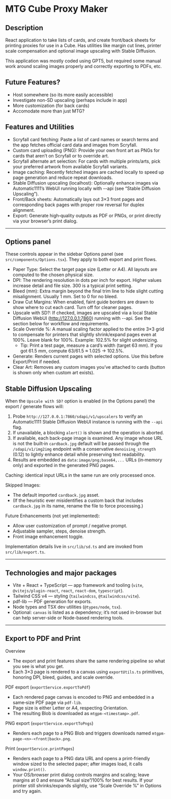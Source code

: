 # MTG Cube Proxy Maker

## Description

React application to take lists of cards, and create front/back sheets for printing proxies for use in a Cube. Has utilities like margin cut lines, printer scale compensation and optional image upscaling with Stable Diffusion.

This application was mostly coded using GPT5, but required some manual work around scaling images properly and correctly exporting to PDFs, etc.

## Future Features?
- Host somewhere (so its more easily accessible)
- Investigate non-SD upscaling (perhaps include in app)
- More customization (for back cards)
- Accomodate more than just MTG?

## Features and Utilities

- Scryfall card fetching: Paste a list of card names or search terms and the app fetches official card data and images from Scryfall.
- Custom card uploading (PNG): Provide your own front art as PNGs for cards that aren’t on Scryfall or to override art.
- Scryfall alternate art selection: For cards with multiple prints/arts, pick your preferred artwork from available Scryfall variants.
- Image caching: Recently fetched images are cached locally to speed up page generation and reduce repeat downloads.
- Stable Diffusion upscaling (localhost): Optionally enhance images via Automatic1111’s WebUI running locally with --api (see “Stable Diffusion Upscaling”).
- Front/Back sheets: Automatically lays out 3×3 front pages and corresponding back pages with proper row reversal for duplex alignment.
- Export: Generate high‑quality outputs as PDF or PNGs, or print directly via your browser’s print dialog.

---

## Options panel

These controls appear in the sidebar Options panel (see `src/components/Options.tsx`). They apply to both export and print flows.

- Paper Type: Select the target page size (Letter or A4). All layouts are computed to the chosen physical size.
- DPI: The rendering resolution in dots per inch for export. Higher values increase detail and file size. 300 is a typical print setting.
- Bleed (mm): Extra margin beyond the final trim line to hide slight cutting misalignment. Usually 1 mm. Set to 0 for no bleed.
- Draw Cut Margins: When enabled, faint guide borders are drawn to show where to cut each card. Turn off for cleaner pages.
- Upscale with SD?: If checked, images are upscaled via a local Stable Diffusion WebUI (http://127.0.0.1:7860) running with --api. See the section below for workflow and requirements.
- Scale Override %: A manual scaling factor applied to the entire 3×3 grid to compensate for printers that slightly shrink/expand pages even at 100%. Leave blank for 100%. Example: 102.5% for slight undersizing.
	- Tip: Print a test page, measure a card’s width (target 63 mm). If you got 61.5 mm, compute 63/61.5 ≈ 1.025 → 102.5%.
- Generate: Renders current pages with selected options. Use this before Export/Print if needed.
- Clear Art: Removes any custom images you’ve attached to cards (button is shown only when custom art exists).


## Stable Diffusion Upscaling

When the `Upscale with SD?` option is enabled (in the Options panel) the export / generate flows will:

1. Probe `http://127.0.0.1:7860/sdapi/v1/upscalers` to verify an Automatic1111 Stable Diffusion WebUI instance is running with the `--api` flag.
2. If unavailable, a blocking `alert()` is shown and the operation is aborted.
3. If available, each back-page image is examined. Any image whose URL is not the built‑in `cardback.jpg` default will be passed through the `/sdapi/v1/img2img` endpoint with a conservative `denoising_strength` (0.12) to lightly enhance detail while preserving text readability.
4. Results are embedded as `data:image/png;base64,...` URLs (in‑memory only) and exported in the generated PNG pages.

Caching: identical input URLs in the same run are only processed once.

Skipped Images:
- The default imported `cardback.jpg` asset.
- (If the heuristic ever misidentifies a custom back that includes `cardback.jpg` in its name, rename the file to force processing.)

Future Enhancements (not yet implemented):
- Allow user customization of prompt / negative prompt.
- Adjustable sampler, steps, denoise strength.
- Front image enhancement toggle.

Implementation details live in `src/lib/sd.ts` and are invoked from `src/lib/export.ts`.

---

## Technologies and major packages

- Vite + React + TypeScript — app framework and tooling (`vite`, `@vitejs/plugin-react`, `react`, `react-dom`, `typescript`).
- Tailwind CSS v4 — styling (`tailwindcss`, `@tailwindcss/vite`).
- pdf-lib — PDF generation for exports.
- Node types and TSX dev utilities (`@types/node`, `tsx`).
- Optional: `canvas` is listed as a dependency; it’s not used in-browser but can help server-side or Node-based rendering tools.

---

## Export to PDF and Print

Overview

- The export and print features share the same rendering pipeline so what you see is what you get.
- Each 3×3 page is rendered to a canvas using `exportUtils.ts` primitives, honoring DPI, bleed, guides, and scale override.

PDF export (`exportService.exportToPdf`)

- Each rendered page canvas is encoded to PNG and embedded in a same‑size PDF page via `pdf-lib`.
- Page size is either Letter or A4, respecting Orientation.
- The resulting Blob is downloaded as `mtgpm-<timestamp>.pdf`.

PNG export (`exportService.exportToPngs`)

- Renders each page to a PNG Blob and triggers downloads named `mtgpm-page-<n>-<front|back>.png`.

Print (`exportService.printPages`)

- Renders each page to a PNG data URL and opens a print-friendly window sized to the selected paper; after images load, it calls `window.print()`.
- Your OS/browser print dialog controls margins and scaling; leave margins at 0 and ensure “Actual size”/100% for best results. If your printer still shrinks/expands slightly, use “Scale Override %” in Options and try again.